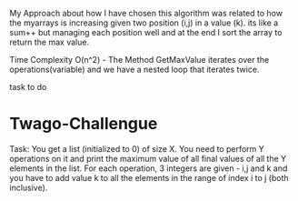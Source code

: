 My Approach about how I have chosen this algorithm was related to how the myarrays is increasing given two position (i,j) in a value (k). its like a sum++ but managing each position well and at the end I sort the array to return the max value.

Time Complexity O(n^2) - The Method GetMaxValue iterates over the operations(variable) and we have a nested loop that iterates twice.

task to do 
# Twago-Challengue
Task: You get a list (initialized to 0) of size X. You need to perform Y operations on it and print the maximum value of all final values of all the Y elements in the list. For each operation, 3 integers are given - i,j and k and you have to add value k to all the elements in the range of index i to j (both inclusive).
